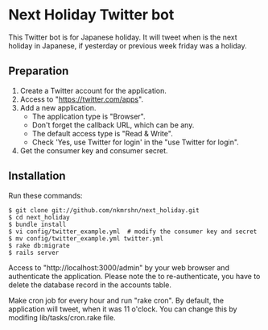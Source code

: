 Next Holiday Twitter bot
========================

This Twitter bot is for Japanese holiday. It will tweet when is the next holiday in Japanese, if yesterday or previous week friday was a holiday.

Preparation
-----------

1. Create a Twitter account for the application.
2. Access to "https://twitter.com/apps".
2. Add a new application.
   - The application type is "Browser".
   - Don't forget the callback URL, which can be any.
   - The default access type is "Read & Write".
   - Check 'Yes, use Twitter for login' in the "use Twitter for login".
3. Get the consumer key and consumer secret.

Installation
------------

Run these commands:

    $ git clone git://github.com/nkmrshn/next_holiday.git
    $ cd next_holiday
    $ bundle install
    $ vi config/twitter_example.yml  # modify the consumer key and secret
    $ mv config/twitter_example.yml twitter.yml
    $ rake db:migrate
    $ rails server

Access to "http://localhost:3000/admin" by your web browser and authenticate the application. Please note the to re-authenticate, you have to delete the database record in the accounts table.

Make cron job for every hour and run "rake cron". By default, the application will tweet, when it was 11 o'clock. You can change this by modifing lib/tasks/cron.rake file.
